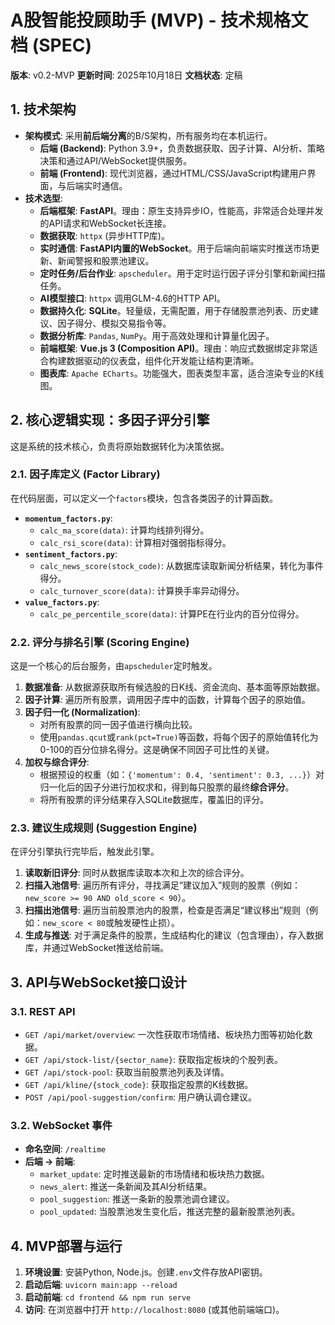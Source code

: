 # A股智能投顾助手 (MVP) - 技术规格文档 (SPEC)

**版本**: v0.2-MVP
**更新时间**: 2025年10月18日
**文档状态**: 定稿

## 1. 技术架构

*   **架构模式**: 采用**前后端分离**的B/S架构，所有服务均在本机运行。
    *   **后端 (Backend)**: Python 3.9+，负责数据获取、因子计算、AI分析、策略决策和通过API/WebSocket提供服务。
    *   **前端 (Frontend)**: 现代浏览器，通过HTML/CSS/JavaScript构建用户界面，与后端实时通信。
*   **技术选型**:
    *   **后端框架**: **FastAPI**。理由：原生支持异步IO，性能高，非常适合处理并发的API请求和WebSocket长连接。
    *   **数据获取**: `httpx` (异步HTTP库)。
    *   **实时通信**: **FastAPI内置的WebSocket**。用于后端向前端实时推送市场更新、新闻警报和股票池建议。
    *   **定时任务/后台作业**: `apscheduler`。用于定时运行因子评分引擎和新闻扫描任务。
    *   **AI模型接口**: `httpx` 调用GLM-4.6的HTTP API。
    *   **数据持久化**: **SQLite**。轻量级，无需配置，用于存储股票池列表、历史建议、因子得分、模拟交易指令等。
    *   **数据分析库**: `Pandas`, `NumPy`。用于高效处理和计算量化因子。
    *   **前端框架**: **Vue.js 3 (Composition API)**。理由：响应式数据绑定非常适合构建数据驱动的仪表盘，组件化开发能让结构更清晰。
    *   **图表库**: `Apache ECharts`。功能强大，图表类型丰富，适合渲染专业的K线图。

## 2. 核心逻辑实现：多因子评分引擎

这是系统的技术核心，负责将原始数据转化为决策依据。

### 2.1. 因子库定义 (Factor Library)
在代码层面，可以定义一个`factors`模块，包含各类因子的计算函数。
*   **`momentum_factors.py`**:
    *   `calc_ma_score(data)`: 计算均线排列得分。
    *   `calc_rsi_score(data)`: 计算相对强弱指标得分。
*   **`sentiment_factors.py`**:
    *   `calc_news_score(stock_code)`: 从数据库读取新闻分析结果，转化为事件得分。
    *   `calc_turnover_score(data)`: 计算换手率异动得分。
*   **`value_factors.py`**:
    *   `calc_pe_percentile_score(data)`: 计算PE在行业内的百分位得分。

### 2.2. 评分与排名引擎 (Scoring Engine)
这是一个核心的后台服务，由`apscheduler`定时触发。
1.  **数据准备**: 从数据源获取所有候选股的日K线、资金流向、基本面等原始数据。
2.  **因子计算**: 遍历所有股票，调用因子库中的函数，计算每个因子的原始值。
3.  **因子归一化 (Normalization)**:
    *   对所有股票的同一因子值进行横向比较。
    *   使用`pandas.qcut`或`rank(pct=True)`等函数，将每个因子的原始值转化为0-100的百分位排名得分。这是确保不同因子可比性的关键。
4.  **加权与综合评分**:
    *   根据预设的权重（如：`{'momentum': 0.4, 'sentiment': 0.3, ...}`）对归一化后的因子分进行加权求和，得到每只股票的最终**综合评分**。
    *   将所有股票的评分结果存入SQLite数据库，覆盖旧的评分。

### 2.3. 建议生成规则 (Suggestion Engine)
在评分引擎执行完毕后，触发此引擎。
1.  **读取新旧评分**: 同时从数据库读取本次和上次的综合评分。
2.  **扫描入池信号**: 遍历所有评分，寻找满足“建议加入”规则的股票（例如：`new_score >= 90 AND old_score < 90`）。
3.  **扫描出池信号**: 遍历当前股票池内的股票，检查是否满足“建议移出”规则（例如：`new_score < 80`或触发硬性止损）。
4.  **生成与推送**: 对于满足条件的股票，生成结构化的建议（包含理由），存入数据库，并通过WebSocket推送给前端。

## 3. API与WebSocket接口设计

### 3.1. REST API
*   `GET /api/market/overview`: 一次性获取市场情绪、板块热力图等初始化数据。
*   `GET /api/stock-list/{sector_name}`: 获取指定板块的个股列表。
*   `GET /api/stock-pool`: 获取当前股票池列表及详情。
*   `GET /api/kline/{stock_code}`: 获取指定股票的K线数据。
*   `POST /api/pool-suggestion/confirm`: 用户确认调仓建议。

### 3.2. WebSocket 事件
*   **命名空间**: `/realtime`
*   **后端 -> 前端**:
    *   `market_update`: 定时推送最新的市场情绪和板块热力数据。
    *   `news_alert`: 推送一条新闻及其AI分析结果。
    *   `pool_suggestion`: 推送一条新的股票池调仓建议。
    *   `pool_updated`: 当股票池发生变化后，推送完整的最新股票池列表。

## 4. MVP部署与运行
1.  **环境设置**: 安装Python, Node.js。创建`.env`文件存放API密钥。
2.  **启动后端**: `uvicorn main:app --reload`
3.  **启动前端**: `cd frontend && npm run serve`
4.  **访问**: 在浏览器中打开 `http://localhost:8080` (或其他前端端口)。